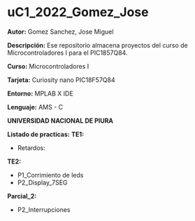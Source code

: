 # uC1_2022_Gomez_Jose

**Autor:** Gomez Sanchez, Jose Miguel

**Descripción:** Ese repositorio almacena proyectos del curso de Microcontroladores I para el PIC1857Q84.

**Curso:** Microcontroladores I

**Tarjeta:** Curiosity nano PIC18F57Q84

**Entorno:** MPLAB X IDE

**Lenguaje:** AMS - C

**UNIVERSIDAD NACIONAL DE PIURA**

**Listado de practicas:**
**TE1:**
- Retardos:

**TE2:**
- P1_Corrimiento de leds
- P2_Display_7SEG

**Parcial_2:**
- P2_Interrupciones

